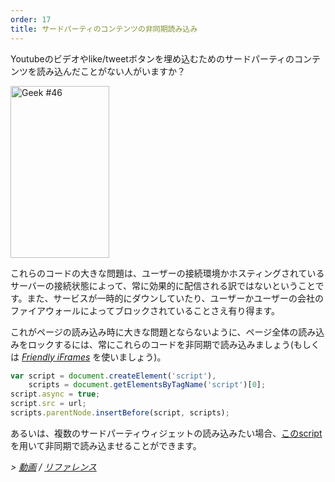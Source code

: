 ```yaml
---
order: 17
title: サードパーティのコンテンツの非同期読み込み
---
```


Youtubeのビデオやlike/tweetボタンを埋め込むためのサードパーティのコンテンツを読み込んだことがない人がいますか？

<div class="img-right">
  <img id="geek-46" class="icos-geek" src="https://browserdiet.com/assets/img/46.png" alt="Geek #46" width="158" height="275" />
</div>

これらのコードの大きな問題は、ユーザーの接続環境かホスティングされているサーバーの接続状態によって、常に効果的に配信される訳ではないということです。また、サービスが一時的にダウンしていたり、ユーザーかユーザーの会社のファイアウォールによってブロックされていることさえ有り得ます。

これがページの読み込み時に大きな問題とならないように、ページ全体の読み込みをロックするには、常にこれらのコードを非同期で読み込みましょう(もしくは *[Friendly iFrames](https://www.facebook.com/note.php?note_id=10151176218703920)* を使いましょう)。

```js
var script = document.createElement('script'),
    scripts = document.getElementsByTagName('script')[0];
script.async = true;
script.src = url;
scripts.parentNode.insertBefore(script, scripts);
```

あるいは、複数のサードパーティウィジェットの読み込みたい場合、[このscript](https://gist.github.com/zenorocha/5161860)を用いて非同期で読み込ませることができます。


*> [動画](http://www.webpagetest.org/video/view.php?id=111011_4e0708d3caa23b21a798cc01d0fdb7882a735a7d) / [リファレンス](https://github.com/zenorocha/browser-diet/wiki/References#load-3rd-party-content-asynchronously)*
